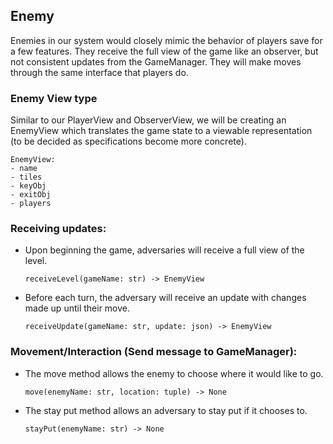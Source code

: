 ## Enemy

Enemies in our system would closely mimic the behavior of 
players save for a few features. They receive the full view of the game like an observer, but not consistent updates from the GameManager. They will make moves through the same
interface that players do.

### Enemy View type 
Similar to our PlayerView and ObserverView, we will be creating an EnemyView which translates the game state
to a viewable representation (to be decided as specifications become more concrete).
    
    EnemyView:
    - name
    - tiles 
    - keyObj
    - exitObj
    - players

### Receiving updates:
  - Upon beginning the game, adversaries will receive a full view of the level.
    
    `receiveLevel(gameName: str) -> EnemyView`
  - Before each turn, the adversary will receive an update with changes made up until their move.
    
    `receiveUpdate(gameName: str, update: json) -> EnemyView`  

### Movement/Interaction (Send message to GameManager):
  - The move method allows the enemy to choose where it would like to go.
    
    `move(enemyName: str, location: tuple) -> None`
  - The stay put method allows an adversary to stay put if it chooses to.
    
    `stayPut(enemyName: str) -> None`
